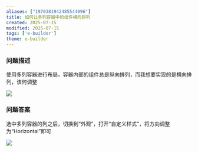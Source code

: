 ```yaml
---
aliases: ["1970381942485544096"]
title: 如何让多列容器中的组件横向排列
created: 2025-07-15
modified: 2025-07-15
tags: ['e-builder']
theme: e-builder
---
```


### 问题描述

使用多列容器进行布局，容器内部的组件总是纵向排列，而我想要实现的是横向排列，该何调整

![](2a6a7d81f587fc2ea23c0353131c5ce3.jpg)

### 问题答案

选中多列容器的列之后，切换到“外观”，打开“自定义样式”，将方向调整为“Horizontal”即可

![](710fadd371165a61b0ad58b032de658b.jpg)